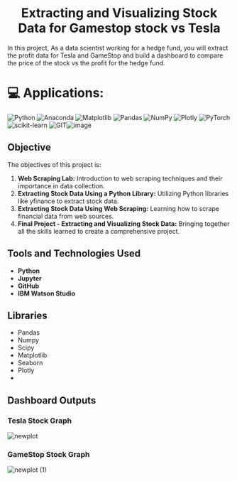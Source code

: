 
<h1 align="center">Extracting and Visualizing Stock Data for Gamestop stock vs Tesla</h1>


In this project, As a data scientist working for a hedge fund, you will extract the profit data for Tesla and GameStop and build a dashboard to compare the price of the stock vs the profit for the hedge fund.

# 💻 Applications:
![Python](https://img.shields.io/badge/python-3670A0?style=for-the-badge&logo=python&logoColor=ffdd54) ![Anaconda](https://img.shields.io/badge/Anaconda-%2344A833.svg?style=for-the-badge&logo=anaconda&logoColor=white) ![Matplotlib](https://img.shields.io/badge/Matplotlib-%23ffffff.svg?style=for-the-badge&logo=Matplotlib&logoColor=black) ![Pandas](https://img.shields.io/badge/pandas-%23150458.svg?style=for-the-badge&logo=pandas&logoColor=white) ![NumPy](https://img.shields.io/badge/numpy-%23013243.svg?style=for-the-badge&logo=numpy&logoColor=white) ![Plotly](https://img.shields.io/badge/Plotly-%233F4F75.svg?style=for-the-badge&logo=plotly&logoColor=white) ![PyTorch](https://img.shields.io/badge/PyTorch-%23EE4C2C.svg?style=for-the-badge&logo=PyTorch&logoColor=white) ![scikit-learn](https://img.shields.io/badge/scikit--learn-%23F7931E.svg?style=for-the-badge&logo=scikit-learn&logoColor=white) ![GIT](https://img.shields.io/badge/Git-fc6d26?style=for-the-badge&logo=git&logoColor=white)![image](https://github.com/my3amarnath/Extracting-and-Visualizing-Stock-Data-for-Gamestop-stock-vs-Tesla-/assets/39696237/e2f758b5-2fc0-44f6-8877-dd6faca559ca)

## Objective

The  objectives of this project is:
1. **Web Scraping Lab:** Introduction to web scraping techniques and their importance in data collection.
2. **Extracting Stock Data Using a Python Library:** Utilizing Python libraries like yfinance to extract stock data.
3. **Extracting Stock Data Using Web Scraping:** Learning how to scrape financial data from web sources.
4. **Final Project - Extracting and Visualizing Stock Data:** Bringing together all the skills learned to create a comprehensive project.


## Tools and Technologies Used

- **Python** 
- **Jupyter** 
- **GitHub** 
- **IBM Watson Studio** 

## Libraries 

- Pandas
- Numpy
- Scipy
- Matplotlib
- Seaborn
- Plotly
- 
## Dashboard Outputs
### Tesla Stock Graph
![newplot](https://github.com/my3amarnath/Extracting-and-Visualizing-Stock-Data-for-Gamestop-stock-vs-Tesla-/assets/39696237/0a1e42f1-bb28-452d-8554-b52795baa128)

### GameStop Stock Graph
![newplot (1)](https://github.com/my3amarnath/Extracting-and-Visualizing-Stock-Data-for-Gamestop-stock-vs-Tesla-/assets/39696237/df79fc2d-cd83-4344-9db8-bf0d72f04aba)

